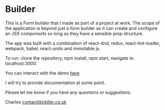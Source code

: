 Builder
=======
This is a Form builder that I made as part of a project at work. The scope of the application is beyond just a form builder as it can create and configure an JSX components so long as they have a sensible prop structure.

The app was built with a combination of react-dnd, redux, react-hot-loader, webpack, babel, react-undo and immutable js.

To run: clone the repository, npm install, npm start, navigate to localhost:3000.

You can interact with the demo [here](http://clinicalcharlesbuilder.s3-website.eu-west-2.amazonaws.com/)

I will try to provide documentation at some point.

Please let me know if you have any questions or suggestions.

Charles
[contact@ckiller.co.uk](mailto:contact@ckiller.co.uk)
